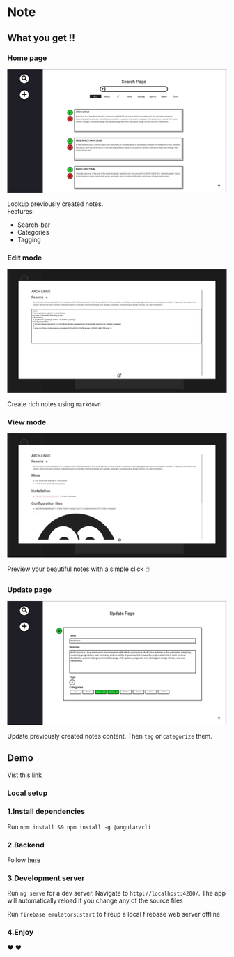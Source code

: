 # Note
## What you get !!
### Home page
<p align="center" >
    <img src="documentation/home-page.png" width="600"/>
</p>

Lookup previously created notes. <br/>
Features: 
 - Search-bar 
 - Categories
 - Tagging

### Edit mode 
<p align="center">
    <img src="documentation/edit-mode.png">
</p>

Create rich notes using `markdown`

### View mode 
<p align="center">
    <img src="documentation/view-mode.png">
</p>

Preview your beautiful notes with a simple click 🖱️

### Update page
<p align="center">
    <img src="documentation/update-note.png">
</p>

Update previously created notes content. Then `tag` or `categorize` them.

## Demo
Vist this [link](https://notes-app-d3555.web.app)

### Local setup
### 1.Install dependencies
Run `npm install && npm install -g @angular/cli`


### 2.Backend

Follow [here](https://github.com/HazemBZ/notes-app-flask-backend/tree/master)

### 3.Development server

Run `ng serve` for a dev server. Navigate to `http://localhost:4200/`. The app will automatically reload if you change any of the source files

Run `firebase emulators:start` to fireup a local firebase web server offline 

### 4.Enjoy
 ❤️ ❤️
